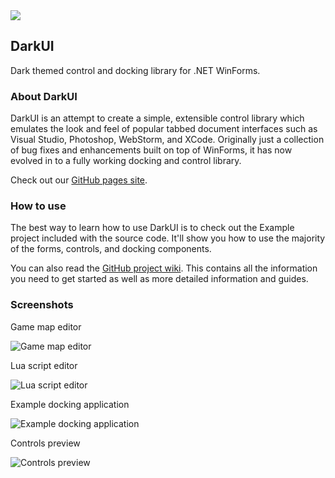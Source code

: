 <img src="http://www.darkui.com/images/logo-850.png">

## DarkUI
Dark themed control and docking library for .NET WinForms.

### About DarkUI
DarkUI is an attempt to create a simple, extensible control library which emulates the look and feel of popular tabbed document interfaces such as Visual Studio, Photoshop, WebStorm, and XCode. Originally just a collection of bug fixes and enhancements built on top of WinForms, it has now evolved in to a fully working docking and control library.

Check out our [GitHub pages site](http://www.darkui.com).

### How to use
The best way to learn how to use DarkUI is to check out the Example project included with the source code. It'll show you how to use the majority of the forms, controls, and docking components.

You can also read the [GitHub project wiki](https://github.com/RobinPerris/DarkUI/wiki). This contains all the information you need to get started as well as more detailed information and guides.

### Screenshots
Game map editor

![Game map editor](http://www.darkui.com/images/editor.png)

Lua script editor

![Lua script editor](http://www.darkui.com/images/lua.png)

Example docking application

![Example docking application](http://www.darkui.com/images/docking.png)

Controls preview

![Controls preview](http://www.darkui.com/images/controls.png)